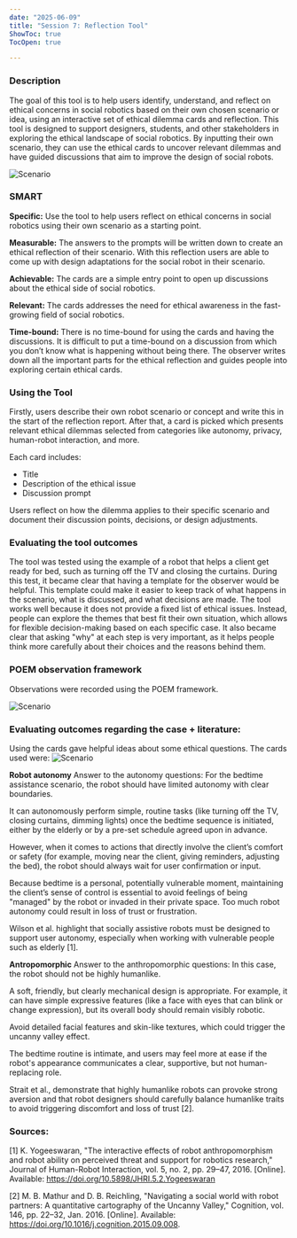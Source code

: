 ```yaml
---
date: "2025-06-09"
title: "Session 7: Reflection Tool"
ShowToc: true
TocOpen: true

---
```


### Description
The goal of this tool is to help users identify, understand, and reflect on ethical concerns in social robotics based on their own chosen scenario or idea, using an interactive set of ethical dilemma cards and reflection. This tool is designed to support designers, students, and other stakeholders in exploring the ethical landscape of social robotics. By inputting their own scenario, they can use the ethical cards to uncover relevant dilemmas and have guided discussions that aim to improve the design of social robots.

![Scenario](/img/week7-cards.png) 

### SMART
**Specific:** Use the tool to help users reflect on ethical concerns in social robotics using their own scenario as a starting point.

**Measurable:** The answers to the prompts will be written down to create an ethical reflection of their scenario. With this reflection users are able to come up with design adaptations for the social robot in their scenario.

**Achievable:** The cards are a simple entry point to open up discussions about the ethical side of social robotics. 

**Relevant:** The cards addresses the need for ethical awareness in the fast-growing field of social robotics.

**Time-bound:** There is no time-bound for using the cards and having the discussions. It is difficult to put a time-bound on a discussion from which you don’t know what is happening without being there. The observer writes down all the important parts for the ethical reflection and guides people into exploring certain ethical cards. 


### Using the Tool
Firstly, users describe their own robot scenario or concept and write this in the start of the reflection report. After that, a card is picked which presents relevant ethical dilemmas selected from categories like autonomy, privacy, human-robot interaction, and more.

Each card includes:
- Title
- Description of the ethical issue
- Discussion prompt

Users reflect on how the dilemma applies to their specific scenario and document their discussion points, decisions, or design adjustments.

### Evaluating the tool outcomes
The tool was tested using the example of a robot that helps a client get ready for bed, such as turning off the TV and closing the curtains. During this test, it became clear that having a template for the observer would be helpful. This template could make it easier to keep track of what happens in the scenario, what is discussed, and what decisions are made. The tool works well because it does not provide a fixed list of ethical issues. Instead, people can explore the themes that best fit their own situation, which allows for flexible decision-making based on each specific case. It also became clear that asking "why" at each step is very important, as it helps people think more carefully about their choices and the reasons behind them.

### POEM observation framework
Observations were recorded using the POEM framework.

![Scenario](/img/Poem-week7.png) 

### Evaluating outcomes regarding the case + literature: 
Using the cards gave helpful ideas about some ethical questions. The cards used were:
![Scenario](/img/week7-cards-used.png)  

**Robot autonomy**
Answer to the autonomy questions:
For the bedtime assistance scenario, the robot should have limited autonomy with clear boundaries.

It can autonomously perform simple, routine tasks (like turning off the TV, closing curtains, dimming lights) once the bedtime sequence is initiated, either by the elderly or by a pre-set schedule agreed upon in advance.

However, when it comes to actions that directly involve the client’s comfort or safety (for example, moving near the client, giving reminders, adjusting the bed), the robot should always wait for user confirmation or input.

Because bedtime is a personal, potentially vulnerable moment, maintaining the client’s sense of control is essential to avoid feelings of being "managed" by the robot or invaded in their private space. Too much robot autonomy could result in loss of trust or frustration.

Wilson et al. highlight that socially assistive robots must be designed to support user autonomy, especially when working with vulnerable people such as elderly [1].

**Antropomorphic**
Answer to the anthropomorphic questions:
In this case, the robot should not be highly humanlike.

A soft, friendly, but clearly mechanical design is appropriate. For example, it can have simple expressive features (like a face with eyes that can blink or change expression), but its overall body should remain visibly robotic.

Avoid detailed facial features and skin-like textures, which could trigger the uncanny valley effect.

The bedtime routine is intimate, and users may feel more at ease if the robot's appearance communicates a clear, supportive, but not human-replacing role.

Strait et al., demonstrate that highly humanlike robots can provoke strong aversion and that robot designers should carefully balance humanlike traits to avoid triggering discomfort and loss of trust [2].

### Sources:
[1] K. Yogeeswaran, "The interactive effects of robot anthropomorphism and robot ability on perceived threat and support for robotics research," Journal of Human-Robot Interaction, vol. 5, no. 2, pp. 29–47, 2016. [Online]. Available: https://doi.org/10.5898/JHRI.5.2.Yogeeswaran

[2] M. B. Mathur and D. B. Reichling, "Navigating a social world with robot partners: A quantitative cartography of the Uncanny Valley," Cognition, vol. 146, pp. 22–32, Jan. 2016. [Online]. Available: https://doi.org/10.1016/j.cognition.2015.09.008.



